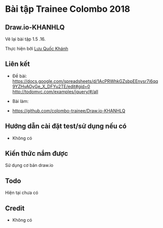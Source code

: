 
# Bài tập Trainee Colombo 2018

## Draw.io-KHANHLQ

Vẽ lại bài tập 1.5 .16.

Thực hiện bởi [Lưu Quốc Khánh](https://github.com/kpmquockhanh)

## Liên kết

- Đề bài: https://docs.google.com/spreadsheets/d/1AcPRWhkGZsbpEEnysr7i6qq9YZHvAOyGe_X_DFYu2TE/edit#gid=0
          http://todomvc.com/examples/jquery/#/all

- Bài làm: 
 - https://github.com/colombo-trainee/Draw.io-KHANHLQ

## Hướng dẫn cài đặt test/sử dụng nếu có

- Không có

## Kiến thức nắm được

Sử dụng cơ bản draw.io

## Todo

Hiện tại chưa có

## Credit

- Không có
